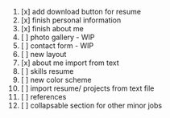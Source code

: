 1. [x] add download button for resume
2. [x] finish personal information
3. [x] finish about me
4. [ ] photo gallery - WIP
5. [ ] contact form - WIP
6. [ ] new layout
7. [x] about me import from text
8. [ ] skills resume
9. [ ] new color scheme
10. [ ] import resume/ projects from text file
11. [ ] references
12. [ ] collapsable section for other minor jobs